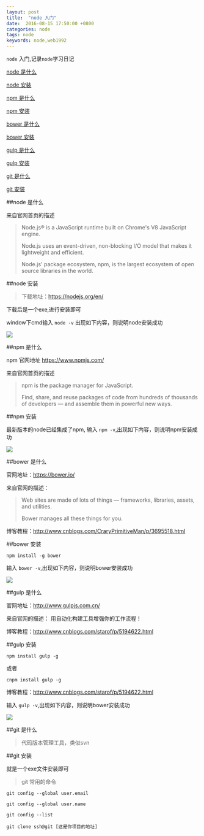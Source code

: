 ```yaml
---
layout: post
title:  "node 入门"
date:  2016-08-15 17:50:00 +0800
categories: node
tags: node
keywords: node,web1992
---
```


`node` 入门,记录`node`学习日记

<!--more-->

[node 是什么][#node_what_is]

[node 安装][#node_install]

[npm 是什么][#npm]

[npm 安装][#npm_install]

[bower 是什么][#bower]

[bower 安装][#bower_install]

[gulp 是什么][#gulp]

[gulp 安装][#gulp_install]


[git 是什么][#git]

[git 安装][#git_install]



<a herf="#node_what_is"> </a>
##node 是什么

来自官网首页的描述
>Node.js® is a JavaScript runtime built on Chrome's V8 JavaScript engine.
>
>Node.js uses an event-driven, non-blocking I/O model that makes it lightweight and efficient.
> 
>Node.js' package ecosystem, npm, is the largest ecosystem of open source libraries in the world.
>

<a herf="#node_install"> </a>
##node 安装

>下载地址：https://nodejs.org/en/
>
下载后是一个exe,进行安装即可

window下cmd输入 `node -v` 出现如下内容，则说明node安装成功

![](http://i.imgur.com/4UYdpXV.jpg)


<a herf="#npm"> </a>
##npm 是什么

npm 官网地址 https://www.npmjs.com/

来自官网首页的描述
>npm is the package manager for JavaScript.
> 
>Find, share, and reuse packages of code from hundreds of thousands of developers — and assemble them in powerful new ways.


<a herf="#node_install"> </a>
##npm 安装

最新版本的node已经集成了npm, 输入 `npm -v`,出现如下内容，则说明npm安装成功

![](http://i.imgur.com/omBd0PE.jpg)


<a herf="#bower"> </a>
##bower 是什么

官网地址：https://bower.io/

来自官网的描述：
>Web sites are made of lots of things — frameworks, libraries, assets, and utilities.
>
>Bower manages all these things for you.


博客教程：http://www.cnblogs.com/CraryPrimitiveMan/p/3695518.html

<a herf="#bower_install"> </a>
##bower 安装

`npm install -g bower`

输入 `bower -v`,出现如下内容，则说明bower安装成功

![](http://i.imgur.com/EFHsBWj.jpg)




<a herf="#bower"> </a>
##gulp 是什么

官网地址：http://www.gulpjs.com.cn/

来自官网的描述：
用自动化构建工具增强你的工作流程！

博客教程：http://www.cnblogs.com/starof/p/5194622.html



<a herf="#bower_install"> </a>
##gulp 安装

`npm install gulp -g`

或者

`cnpm install gulp -g`

博客教程：http://www.cnblogs.com/starof/p/5194622.html

输入 `gulp -v`,出现如下内容，则说明bower安装成功

![](http://i.imgur.com/O1WYvrG.jpg)


<a herf="#git"> </a>
##git 是什么

> 代码版本管理工具，类似svn

<a herf="#git_install"> </a>
##git 安装

就是一个exe文件安装即可

> git 常用的命令
>

```
git config --global user.email 

git config --global user.name 

git config --list
 
git clone ssh@git [这是你项目的地址]

```

[#node_what_is]:#node_what_is
[#node_install]:#node_install
[#npm]:#npm
[#npm_install]:#npm_install
[#bower]:#bower
[#bower_install]:#bower_install
[#gulp]:#gulp
[#gulp_install]:#gulp_install
[#git]:#git_what_is
[#git_install]:#git_install



